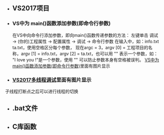 * ## VS2017项目
 * ### VS中为 main()函数添加参数(即命令行参数)
   在VS中向命令行添加参数，即向main()函数传递参数的方法：
左键单击 调试 → (你的)工程属性 → 配置属性 → 调试 → 命令行参数 
在输入中，如：info.txt ta.txt，使用空格区分每个参数，
现在argc = 3，argv [0] = 工程项目的名称，argv [1] = info.txt，argv [2] = ta.txt，也可以用 "" 表示一个参数，如： "I love you !"是一个参数，使用 "" 可以防止参数本身有空格被误判。
[VS中为 main()函数添加参数(即命令行参数)](https://blog.csdn.net/Alex_mercer_boy/article/details/82050197)里面有图片显示
 * ### [VS2017多线程调试](https://www.jianshu.com/p/55f7038ddd62)里面有图片显示
 子线程打断点之后可以进行线程的切换
* ## .bat文件


* ## C库函数

